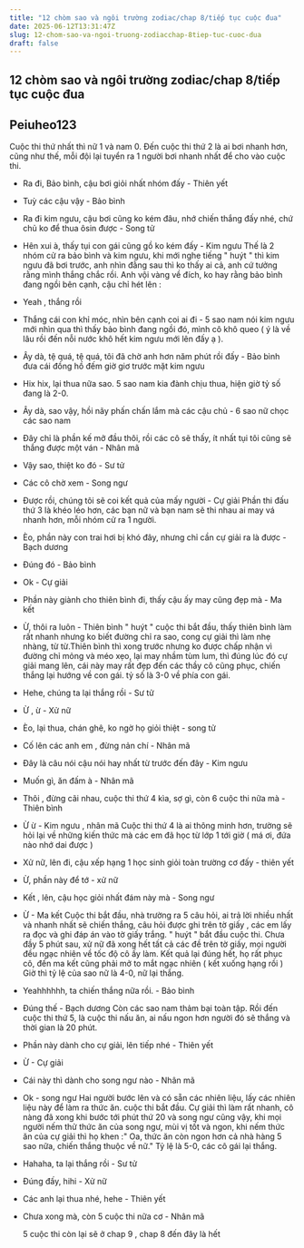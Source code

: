 ```yaml
---
title: "12 chòm sao và ngôi trường zodiac/chap 8/tiếp tục cuộc đua"
date: 2025-06-12T13:31:47Z
slug: 12-chom-sao-va-ngoi-truong-zodiacchap-8tiep-tuc-cuoc-dua
draft: false
---
```


## 12 chòm sao và ngôi trường zodiac/chap 8/tiếp tục cuộc đua

## Peiuheo123

Cuộc thi thứ nhất thì nữ 1 và nam 0. Đến cuộc thi thứ 2 là ai bơi nhanh hơn, cũng như thế, mỗi đội lại tuyển ra 1 người bơi nhanh nhất để cho vào cuộc thi.
- Ra đi, Bảo bình, cậu bơi giỏi nhất nhóm đấy - Thiên yết
- Tuỳ các cậu vậy - Bảo bình
- Ra đi kim ngưu, cậu bơi cũng ko kém đâu, nhớ chiến thắng đấy nhé, chứ chủ ko để thua ôsin được - Song tử
- Hên xui à, thấy tụi con gái cũng gồ ko kém đấy - Kim ngưu
Thế là 2 nhóm cử ra bảo bình và kim ngưu, khi mới nghe tiếng " huýt " thì kim ngưu đã bơi trước, anh nhìn đằng sau thì ko thấy ai cả, anh cứ tưởng rằng mình thắng chắc rồi. Anh vội vàng về đích, ko hay rằng bảo bình đang ngồi bên cạnh, cậu chỉ hét lên :
- Yeah , thắng rồi 
- Thắng cái con khỉ móc, nhìn bên cạnh coi ai đi - 5 sao nam nói
kim ngưu mới nhìn qua thì thấy bảo bình đang ngồi đó, mình cô khô queo ( ý là về lâu rồi đến nỗi nước khô hết kim ngưu mới lên đấy ạ ).
- Ây dà, tệ quá, tệ quá, tôi đã chờ anh hơn năm phút rồi đấy - Bảo bình đưa cái đồng hồ đếm giờ giơ trước mặt kim ngưu
- Hix hix, lại thua nữa sao.
5 sao nam kia đành chịu thua, hiện giờ tỷ số đang là 2-0.
- Ây dà, sao vậy, hồi nãy phấn chấn lắm mà các cậu chủ - 6 sao nữ chọc các sao nam
- Đây chỉ là phần kế mở đầu thôi, rồi các cô sẽ thấy, ít nhất tụi tôi cũng sẽ thắng được một ván - Nhân mã
- Vậy sao, thiệt ko đó - Sư tử
- Các cô chờ xem - Song ngư
- Được rồi, chúng tôi sẽ coi kết quả của mấy người - Cự giải
Phần thi đấu thứ 3 là khéo léo hơn, các bạn nữ và bạn nam sẽ thi nhau ai may vá nhanh hơn, mỗi nhóm cử ra 1 người.
- Èo, phần này con trai hơi bị khó đây, nhưng chỉ cần cự giải ra là được - Bạch dương
- Đúng đó - Bảo bình
- Ok - Cự giải
- Phần này giành cho thiên bình đi, thấy cậu ấy may cũng đẹp mà - Ma kết
- Ừ, thôi ra luôn - Thiên bình
" huýt " cuộc thi bắt đầu, thấy thiên bình làm rất nhanh nhưng ko biết đường chỉ ra sao, cong cự giải thì làm nhẹ nhàng, từ từ.Thiên bình thì xong trước nhưng ko được chấp nhận vì đường chỉ mỏng và méo xẹo, lại may nhầm tùm lum, thì đúng lúc đó cự giải mang lên, cái này may rất đẹp đến các thầy cô cũng phục, chiến thắng lại hướng về con gái. tỷ số là 3-0 về phía con gái.
- Hehe, chúng ta lại thắng rồi - Sư tử
- Ừ , ừ - Xử nữ
- Èo, lại thua, chán ghê, ko ngờ họ giỏi thiệt - song tử
- Cố lên các anh em , đừng nản chí - Nhân mã
- Đây là câu nói cậu nói hay nhất từ trước đến đây - Kim ngưu
- Muốn gì, ăn đấm à - Nhân mã
- Thôi , đừng cãi nhau, cuộc thi thứ 4 kìa, sợ gì, còn 6 cuộc thi nữa mà - Thiên bình
- Ừ ừ - Kim ngưu , nhân mã
Cuộc thi thứ 4 là ai thông minh hơn, trường sẽ hỏi lại về những kiến thức mà các em đã học từ lớp 1 tới giờ ( má ơi, đứa nào nhớ dai được )
- Xử nữ, lên đi, cậu xếp hạng 1 học sinh giỏi toàn trường cơ đấy - thiên yết
- Ừ, phần này để tớ - xử nữ
- Kết , lên, cậu học giỏi nhất đám này mà - Song ngư
- Ừ - Ma kết
Cuộc thi bắt đầu, nhà trường ra 5 câu hỏi, ai trả lời nhiều nhất và nhanh nhất sẽ chiến thắng, câu hỏi được ghi trên tờ giấy , các em lấy ra đọc và ghi đáp án vào tờ giấy trắng. " huýt " bắt đầu cuộc thi.
Chưa đầy 5 phút sau, xử nữ đã xong hết tất cả các đề trên tờ giấy, mọi người đều ngạc nhiên về tốc độ cô ấy làm. Kết quả lại đúng hết, họ rất phục cô, đến ma kết cũng phải mở to mắt ngạc nhiên ( kết xuống hạng rồi )
 Giờ thì tỷ lệ của sao nữ là 4-0, nữ lại thắng.
- Yeahhhhhh, ta chiến thắng nữa rồi. - Bảo bình
- Đúng thế - Bạch dương
Còn các sao nam thảm bại toàn tập.
Rồi đến cuộc thi thứ 5, là cuộc thi nấu ăn, ai nấu ngon hơn người đó sẽ thắng và thời gian là 20 phút.
- Phần này dành cho cự giải, lên tiếp nhé - Thiên yết
- Ừ - Cự giải
- Cái này thì dành cho song ngư nào - Nhân mã
- Ok - song ngư
Hai người bước lên và có sẵn các nhiên liệu, lấy các nhiên liệu này để làm ra thức ăn. cuộc thi bắt đầu.
Cự giải thì làm rất nhanh, cô nàng đã xong khi bước tới phút thứ 20 và song ngư cũng vậy, khi mọi người nếm thử thức ăn của song ngư, mùi vị tốt và ngon, khi nếm thức ăn của cự giải thì họ khen :" Oa, thức ăn còn ngon hơn cả nhà hàng 5 sao nữa, chiến thắng thuộc về nữ." Tỷ lệ là 5-0, các cô gái lại thắng.
- Hahaha, ta lại thắng rồi - Sư tử
- Đúng đấy, hihi - Xử nữ
- Các anh lại thua nhé, hehe - Thiên yết
- Chưa xong mà, còn 5 cuộc thi nữa cơ - Nhân mã
  
   5 cuộc thi còn lại sẽ ở chap 9 , chap 8 đến đây là hết